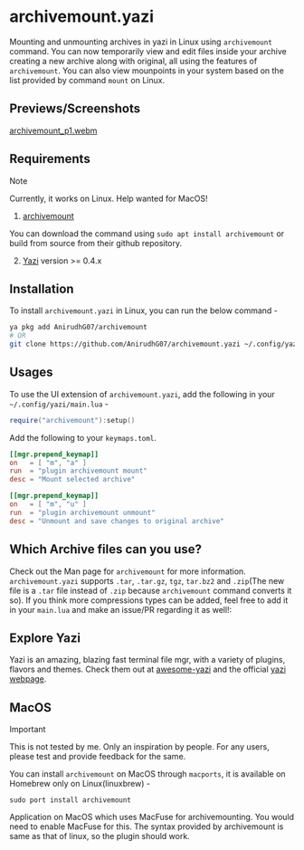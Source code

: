 # archivemount.yazi

Mounting and unmounting archives in yazi in Linux using `archivemount` command. You can now temporarily view and edit files inside your archive creating a new archive along with original, all using the
features of `archivemount`. You can also view mounpoints in your system based on the list provided by command `mount` on Linux.

## Previews/Screenshots

[archivemount_p1.webm](https://github.com/user-attachments/assets/f5f8810b-cfbb-4054-b7c2-fa77ed4fc22c)

## Requirements

> [!Note]
>
> Currently, it works on Linux. Help wanted for MacOS!

1. [archivemount](https://github.com/cybernoid/archivemount)

You can download the command using `sudo apt install archivemount` or build from source from their github repository.

2. [Yazi](https://github.com/sxyazi/yazi) version >= 0.4.x

## Installation

To install `archivemount.yazi` in Linux, you can run the below command -

```bash
ya pkg add AnirudhG07/archivemount
# OR
git clone https://github.com/AnirudhG07/archivemount.yazi ~/.config/yazi/plugins/archivemount.yazi
```

## Usages

To use the UI extension of `archivemount.yazi`, add the following in your `~/.config/yazi/main.lua` -

```lua
require("archivemount"):setup()
```

Add the following to your `keymaps.toml`.

```toml
[[mgr.prepend_keymap]]
on   = [ "m", "a" ]
run  = "plugin archivemount mount"
desc = "Mount selected archive"

[[mgr.prepend_keymap]]
on   = [ "m", "u" ]
run  = "plugin archivemount unmount"
desc = "Unmount and save changes to original archive"
```

## Which Archive files can you use?

Check out the Man page for `archivemount` for more information. `archivemount.yazi` supports `.tar`, `.tar.gz`, `tgz`, `tar.bz2` and `.zip`(The new file is a `.tar` file instead of `.zip` because `archivemount` command converts it so). If you think more compressions types
can be added, feel free to add it in your `main.lua` and make an issue/PR regarding it as well!:

## Explore Yazi

Yazi is an amazing, blazing fast terminal file mgr, with a variety of plugins, flavors and themes. Check them out at [awesome-yazi](https://github.com/AnirudhG07/awesome-yazi) and the official [yazi webpage](https://yazi-rs.github.io/).

## MacOS

> [!Important]
>
> This is not tested by me. Only an inspiration by people.
> For any users, please test and provide feedback for the same.

You can install `archivemount` on MacOS through `macports`, it is available on Homebrew only on Linux(linuxbrew) -

```
sudo port install archivemount
```

Application on MacOS which uses MacFuse for archivemounting. You would need to enable MacFuse for this. The syntax provided by archivemount is same as that of linux, so the plugin should work.
